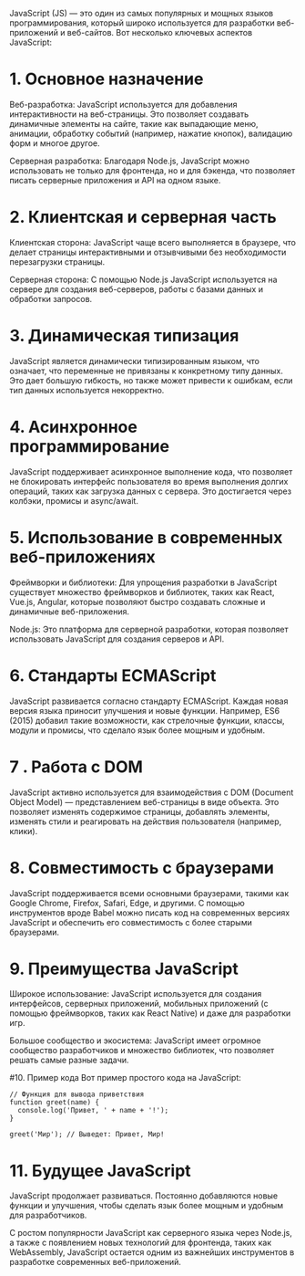 JavaScript (JS) — это один из самых популярных и мощных языков программирования, который широко используется для разработки веб-приложений и веб-сайтов. Вот несколько ключевых аспектов JavaScript:

#  1. Основное назначение
Веб-разработка: JavaScript используется для добавления интерактивности на веб-страницы. Это позволяет создавать динамичные элементы на сайте, такие как выпадающие меню, анимации, обработку событий (например, нажатие кнопок), валидацию форм и многое другое.


Серверная разработка: Благодаря Node.js, JavaScript можно использовать не только для фронтенда, но и для бэкенда, что позволяет писать серверные приложения и API на одном языке.

# 2. Клиентская и серверная часть

Клиентская сторона: JavaScript чаще всего выполняется в браузере, что делает страницы интерактивными и отзывчивыми без необходимости перезагрузки страницы.


Серверная сторона: С помощью Node.js JavaScript используется на сервере для создания веб-серверов, работы с базами данных и обработки запросов.


# 3. Динамическая типизация
JavaScript является динамически типизированным языком, что означает, что переменные не привязаны к конкретному типу данных. Это дает большую гибкость, но также может привести к ошибкам, если тип данных используется некорректно.

# 4. Асинхронное программирование
JavaScript поддерживает асинхронное выполнение кода, что позволяет не блокировать интерфейс пользователя во время выполнения долгих операций, таких как загрузка данных с сервера. Это достигается через колбэки, промисы и async/await.

# 5. Использование в современных веб-приложениях
Фреймворки и библиотеки: Для упрощения разработки в JavaScript существует множество фреймворков и библиотек, таких как React, Vue.js, Angular, которые позволяют быстро создавать сложные и динамичные веб-приложения.

Node.js: Это платформа для серверной разработки, которая позволяет использовать JavaScript для создания серверов и API.


# 6. Стандарты ECMAScript
JavaScript развивается согласно стандарту ECMAScript. Каждая новая версия языка приносит улучшения и новые функции. Например, ES6 (2015) добавил такие возможности, как стрелочные функции, классы, модули и промисы, что сделало язык более мощным и удобным.

# 7 . Работа с DOM
JavaScript активно используется для взаимодействия с DOM (Document Object Model) — представлением веб-страницы в виде объекта. Это позволяет изменять содержимое страницы, добавлять элементы, изменять стили и реагировать на действия пользователя (например, клики).

# 8. Совместимость с браузерами
JavaScript поддерживается всеми основными браузерами, такими как Google Chrome, Firefox, Safari, Edge, и другими. С помощью инструментов вроде Babel можно писать код на современных версиях JavaScript и обеспечить его совместимость с более старыми браузерами.

# 9. Преимущества JavaScript
Широкое использование: JavaScript используется для создания интерфейсов, серверных приложений, мобильных приложений (с помощью фреймворков, таких как React Native) и даже для разработки игр.

Большое сообщество и экосистема: JavaScript имеет огромное сообщество разработчиков и множество библиотек, что позволяет решать самые разные задачи.

#10. Пример кода
Вот пример простого кода на JavaScript:
```
// Функция для вывода приветствия
function greet(name) {
  console.log('Привет, ' + name + '!');
}

greet('Мир'); // Выведет: Привет, Мир!

```

# 11. Будущее JavaScript
JavaScript продолжает развиваться. Постоянно добавляются новые функции и улучшения, чтобы сделать язык более мощным и удобным для разработчиков.

С ростом популярности JavaScript как серверного языка через Node.js, а также с появлением новых технологий для фронтенда, таких как WebAssembly, JavaScript остается одним из важнейших инструментов в разработке современных веб-приложений.
